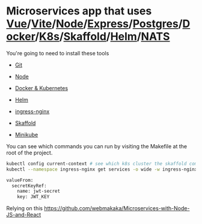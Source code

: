 # Microservices app that uses [Vue](https://vuejs.org/)/[Vite](https://vitejs.dev/)/[Node](https://nodejs.org/en/)/[Express](https://expressjs.com/)/[Postgres](https://www.postgresql.org/)/[Docker](https://www.docker.com/products/docker-desktop)/[K8s](https://kubernetes.io/)/[Skaffold](https://skaffold.dev/)/[Helm](https://helm.sh/)/[NATS](https://nats.io/)

You're going to need to install these tools

- [Git](https://git-scm.com/)

- [Node](https://nodejs.org/en/)

- [Docker & Kubernetes](https://www.docker.com/products/docker-desktop)

- [Helm](https://helm.sh/docs/intro/install/#helm)

- [ingress-nginx](https://kubernetes.github.io/ingress-nginx/deploy/)

- [Skaffold](https://skaffold.dev/docs/install/)

- [Minikube](https://minikube.sigs.k8s.io/docs/)


You can see which commands you can run by visiting the Makefile at the root of the project.

```bash
kubectl config current-context # see which k8s cluster the skaffold command is going to use
kubectl --namespace ingress-nginx get services -o wide -w ingress-nginx-controller # find the loadBalancer IP 
```


```bash
valueFrom:
  secretKeyRef:
    name: jwt-secret
    key: JWT_KEY
```

Relying on this https://github.com/webmakaka/Microservices-with-Node-JS-and-React